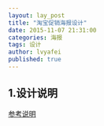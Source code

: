 ```yaml
---
layout: lay_post
title: "淘宝促销海报设计"
date: 2015-11-07 21:31:00
categories: 海报
tags: 设计
author: lvyafei
published: true
---
```


## 1.设计说明

[参考说明](http://www.zcool.com.cn/article/ZMTYyODMy.html)